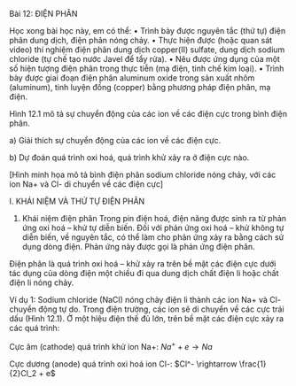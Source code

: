 Bài 12: ĐIỆN PHÂN

Học xong bài học này, em có thể:
• Trình bày được nguyên tắc (thứ tự) điện phân dung dịch, điện phân nóng chảy.
• Thực hiện được (hoặc quan sát video) thí nghiệm điện phân dung dịch copper(II) sulfate, dung dịch sodium chloride (tự chế tạo nước Javel để tẩy rửa).
• Nêu được ứng dụng của một số hiện tượng điện phân trong thực tiễn (mạ điện, tinh chế kim loại).
• Trình bày được giai đoạn điện phân aluminum oxide trong sản xuất nhôm (aluminum), tinh luyện đồng (copper) bằng phương pháp điện phân, mạ điện.

Hình 12.1 mô tả sự chuyển động của các ion về các điện cực trong bình điện phân.

a) Giải thích sự chuyển động của các ion về các điện cực.

b) Dự đoán quá trình oxi hoá, quá trình khử xảy ra ở điện cực nào.

[Hình minh họa mô tả bình điện phân sodium chloride nóng chảy, với các ion Na+ và Cl- di chuyển về các điện cực]

I. KHÁI NIỆM VÀ THỨ TỰ ĐIỆN PHÂN

1. Khái niệm điện phân
Trong pin điện hoá, điện năng được sinh ra từ phản ứng oxi hoá – khử tự diễn biến. Đối với phản ứng oxi hoá – khử không tự diễn biến, về nguyên tắc, có thể làm cho phản ứng xảy ra bằng cách sử dụng dòng điện. Phản ứng này được gọi là phản ứng điện phân.

Điện phân là quá trình oxi hoá – khử xảy ra trên bề mặt các điện cực dưới tác dụng của dòng điện một chiều đi qua dung dịch chất điện li hoặc chất điện li nóng chảy.

Ví dụ 1: Sodium chloride (NaCl) nóng chảy điện li thành các ion Na+ và Cl- chuyển động tự do. Trong điện trường, các ion sẽ di chuyển về các cực trái dấu (Hình 12.1).
Ở một hiệu điện thế đủ lớn, trên bề mặt các điện cực xảy ra các quá trình:

Cực âm (cathode) quá trình khử ion Na+: $Na^+ + e \rightarrow Na$

Cực dương (anode) quá trình oxi hoá ion Cl-: $Cl^- \rightarrow \frac{1}{2}Cl_2 + e$